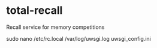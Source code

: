 # total-recall
Recall service for memory competitions

sudo nano /etc/rc.local
/var/log/uwsgi.log
uwsgi_config.ini
